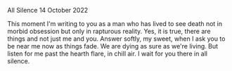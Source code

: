 All Silence
14 October 2022

This moment I'm writing to you
as a man who has lived to see death
not in morbid obsession but only
in rapturous reality. Yes, it is true,
there are things and not just me and you.
Answer softly, my sweet, when I ask you
to be near me now as things fade.
We are dying as sure as we're living.
But listen for me past the hearth flare, in chill air.
I wait for you there in all silence.